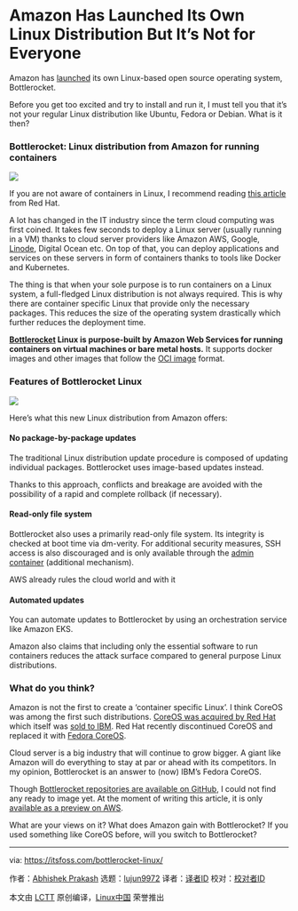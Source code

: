 [#]: collector: (lujun9972)
[#]: translator: ( )
[#]: reviewer: ( )
[#]: publisher: ( )
[#]: url: ( )
[#]: subject: (Amazon Has Launched Its Own Linux Distribution But It’s Not for Everyone)
[#]: via: (https://itsfoss.com/bottlerocket-linux/)
[#]: author: (Abhishek Prakash https://itsfoss.com/author/abhishek/)

Amazon Has Launched Its Own Linux Distribution But It’s Not for Everyone
======

Amazon has [launched][1] its own Linux-based open source operating system, Bottlerocket.

Before you get too excited and try to install and run it, I must tell you that it’s not your regular Linux distribution like Ubuntu, Fedora or Debian. What is it then?

### Bottlerocket: Linux distribution from Amazon for running containers

![][2]

If you are not aware of containers in Linux, I recommend reading [this article][3] from Red Hat.

A lot has changed in the IT industry since the term cloud computing was first coined. It takes few seconds to deploy a Linux server (usually running in a VM) thanks to cloud server providers like Amazon AWS, Google, [Linode][4], Digital Ocean etc. On top of that, you can deploy applications and services on these servers in form of containers thanks to tools like Docker and Kubernetes.

The thing is that when your sole purpose is to run containers on a Linux system, a full-fledged Linux distribution is not always required. This is why there are container specific Linux that provide only the necessary packages. This reduces the size of the operating system drastically which further reduces the deployment time.

**[Bottlerocket][5] Linux is purpose-built by Amazon Web Services for running containers on virtual machines or bare metal hosts.** It supports docker images and other images that follow the [OCI image][6] format.

### Features of Bottlerocket Linux

![][7]

Here’s what this new Linux distribution from Amazon offers:

#### No package-by-package updates

The traditional Linux distribution update procedure is composed of updating individual packages. Bottlerocket uses image-based updates instead.

Thanks to this approach, conflicts and breakage are avoided with the possibility of a rapid and complete rollback (if necessary).

#### Read-only file system

Bottlerocket also uses a primarily read-only file system. Its integrity is checked at boot time via dm-verity. For additional security measures, SSH access is also discouraged and is only available through the [admin container][8] (additional mechanism).

AWS already rules the cloud world and with it

#### Automated updates

You can automate updates to Bottlerocket by using an orchestration service like Amazon EKS.

Amazon also claims that including only the essential software to run containers reduces the attack surface compared to general purpose Linux distributions.

### What do you think?

Amazon is not the first to create a ‘container specific Linux’. I think CoreOS was among the first such distributions. [CoreOS was acquired by Red Hat][9] which itself was [sold to IBM][10]. Red Hat recently discontinued CoreOS and replaced it with [Fedora CoreOS][11].

Cloud server is a big industry that will continue to grow bigger. A giant like Amazon will do everything to stay at par or ahead with its competitors. In my opinion, Bottlerocket is an answer to (now) IBM’s Fedora CoreOS.

Though [Bottlerocket repositories are available on GitHub][12], I could not find any ready to image yet. At the moment of writing this article, it is only [available as a preview on AWS][5].

What are your views on it? What does Amazon gain with Bottlerocket? If you used something like CoreOS before, will you switch to Bottlerocket?

--------------------------------------------------------------------------------

via: https://itsfoss.com/bottlerocket-linux/

作者：[Abhishek Prakash][a]
选题：[lujun9972][b]
译者：[译者ID](https://github.com/译者ID)
校对：[校对者ID](https://github.com/校对者ID)

本文由 [LCTT](https://github.com/LCTT/TranslateProject) 原创编译，[Linux中国](https://linux.cn/) 荣誉推出

[a]: https://itsfoss.com/author/abhishek/
[b]: https://github.com/lujun9972
[1]: https://aws.amazon.com/blogs/aws/bottlerocket-open-source-os-for-container-hosting/
[2]: https://i1.wp.com/itsfoss.com/wp-content/uploads/2020/03/botlerocket-logo.png?ssl=1
[3]: https://www.redhat.com/en/topics/containers/whats-a-linux-container
[4]: https://www.linode.com/
[5]: https://aws.amazon.com/bottlerocket/
[6]: https://www.opencontainers.org/
[7]: https://i1.wp.com/itsfoss.com/wp-content/uploads/2020/03/BottleRocket.png?ssl=1
[8]: https://github.com/bottlerocket-os/bottlerocket-admin-container
[9]: https://itsfoss.com/red-hat-acquires-coreos/
[10]: https://itsfoss.com/ibm-red-hat-acquisition/
[11]: https://getfedora.org/en/coreos/
[12]: https://github.com/bottlerocket-os/bottlerocket
